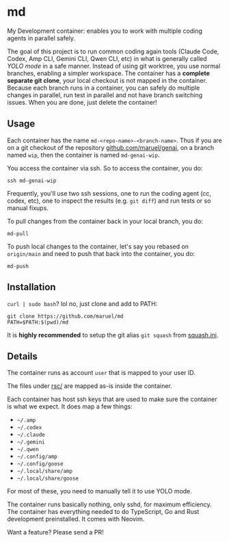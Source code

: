 # md

My Development container: enables you to work with multiple coding agents in parallel safely.

The goal of this project is to run common coding again tools (Claude Code, Codex, Amp CLI, Gemini CLI, Qwen
CLI, etc) in what is generally called _YOLO mode_ in a safe manner. Instead of using git worktree, you use
normal branches, enabling a simpler workspace. The container has a **complete separate git clone**, your local
checkout is not mapped in the container. Because each branch runs in a container, you can safely do multiple
changes in parallel, run test in parallel and not have branch switching issues. When you are done, just delete
the container!

## Usage

Each container has the name `md-<repo-name>-<branch-name>`. Thus if you are on a git checkout of the
repository [github.com/maruel/genai](https://github.com/maruel/genai), on a branch named `wip`, then the
container is named `md-genai-wip`.

You access the container via ssh. So to access the container, you do:

```
ssh md-genai-wip
```

Frequently, you'll use two ssh sessions, one to run the coding agent (cc, codex, etc), one to inspect the
results (e.g. `git diff`) and run tests or so manual fixups.

To pull changes from the container back in your local branch, you do:

```
md-pull
```

To push local changes to the container, let's say you rebased on `origin/main` and need to push that back into
the container, you do:

```
md-push
```

## Installation

`curl | sudo bash`? lol no, just clone and add to PATH:

```
git clone https://github.com/maruel/md
PATH=$PATH:$(pwd)/md
```

It is **highly recommended** to setup the git alias `git squash` from
[squash.ini](https://github.com/maruel/bin_pub/blob/main/configs/.config/git/squash.ini).


## Details

The container runs as account `user` that is mapped to your user ID.

The files under [rsc/](/rsc) are mapped as-is inside the container.

Each container has host ssh keys that are used to make sure the container is what we expect. It does map a few things:

- `~/.amp`
- `~/.codex`
- `~/.claude`
- `~/.gemini`
- `~/.qwen`
- `~/.config/amp`
- `~/.config/goose`
- `~/.local/share/amp`
- `~/.local/share/goose`

For most of these, you need to manually tell it to use YOLO mode.

The container runs basically nothing, only sshd, for maximum efficiency. The container has everything needed
to do TypeScript, Go and Rust development preinstalled. It comes with Neovim.

Want a feature? Please send a PR!
